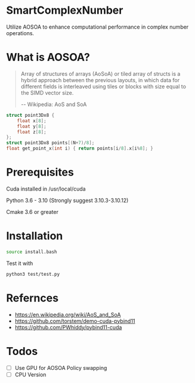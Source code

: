 # SmartComplexNumber

Utilize AOSOA to enhance computational performance in complex number operations.

# What is AOSOA?

> Array of structures of arrays (AoSoA) or tiled array of structs is a hybrid approach between the previous layouts, in which data for different fields is interleaved using tiles or blocks with size equal to the SIMD vector size.
>
> -- Wikipedia: AoS and SoA

```c
struct point3Dx8 {
    float x[8];
    float y[8];
    float z[8];
};
struct point3Dx8 points[(N+7)/8];
float get_point_x(int i) { return points[i/8].x[i%8]; }
```

# Prerequisites

Cuda installed in /usr/local/cuda 

Python 3.6 - 3.10 (Strongly suggest 3.10.3-3.10.12)

Cmake 3.6 or greater

# Installation

```bash
source install.bash
```

Test it with 

```bash
python3 test/test.py
``` 

# Refernces

- https://en.wikipedia.org/wiki/AoS_and_SoA
- https://github.com/torstem/demo-cuda-pybind11
- https://github.com/PWhiddy/pybind11-cuda

# Todos

- [ ] Use GPU for AOSOA Policy swapping
- [ ] CPU Version